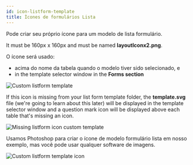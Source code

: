 ```yaml
---
id: icon-listform-template
title: Ìcones de formulários Lista
---
```


Pode criar seu próprio ícone para um modelo de lista formulário.

It must be 160px x 160px and must be named **layoutIconx2.png**.

O ícone será usado:

* acima do nome da tabela quando o modelo tiver sido selecionado, e
* in the template selector window in the **Forms section**

![Custom listform template](assets/en/custom-listform/custom-listform-template.png)

If this icon is missing from your list form template folder, the **template.svg** file (we're going to learn about this later) will be displayed in the template selector window and a question mark icon will be displayed above each table that's missing an icon.

![Missing listform icon custom template](assets/en/custom-listform/missing-listform-icon-custom-template.png)

Usamos Photoshop para criar o ícone de modelo formulário lista em nosso exemplo, mas você pode usar qualquer software de imagens.

![Custom listform template icon](assets/en/custom-listform/custom-list-form-icon.png)
